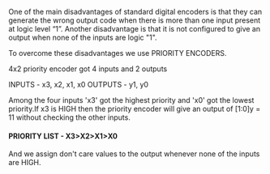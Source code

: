 One of the main disadvantages of standard digital encoders is that they can generate the wrong output code when there is more than one input present at logic level “1”.
Another disadvantage is that it is not configured to give an output when none of the inputs are logic "1".

To overcome these disadvantages we use PRIORITY ENCODERS.

4x2 priority encoder got 4 inputs and 2 outputs 

INPUTS - x3, x2, x1, x0 
OUTPUTS - y1, y0

Among the four inputs 'x3' got the highest priority and 'x0' got the lowest priority.If x3 is HIGH then the priority encoder will give an output of [1:0]y = 11 without checking the other inputs.

#### PRIORITY LIST    -    X3>X2>X1>X0

And we assign don't care values to the output whenever none of the inputs are HIGH.

